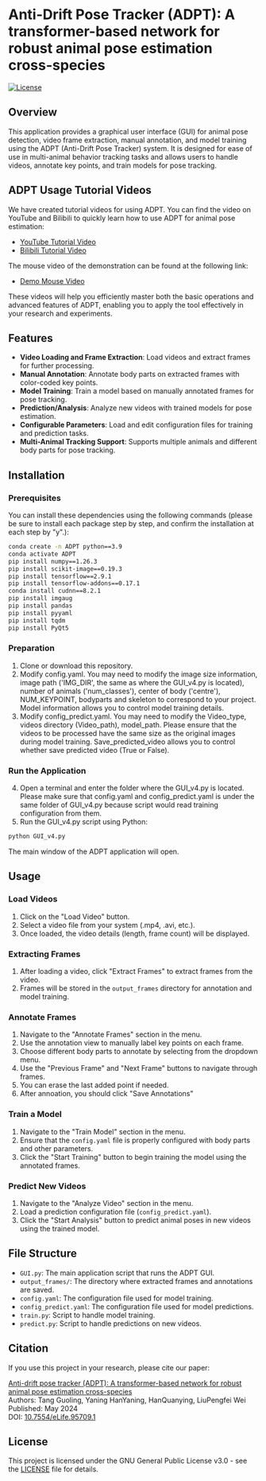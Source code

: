 
# Anti-Drift Pose Tracker (ADPT): A transformer-based network for robust animal pose estimation cross-species

[![License](https://img.shields.io/badge/License-GPLv3-blue.svg)](LICENSE)

## Overview

This application provides a graphical user interface (GUI) for animal pose detection, video frame extraction, manual annotation, and model training using the ADPT (Anti-Drift Pose Tracker) system. It is designed for ease of use in multi-animal behavior tracking tasks and allows users to handle videos, annotate key points, and train models for pose tracking.

## ADPT Usage Tutorial Videos

We have created tutorial videos for using ADPT. You can find the video on YouTube and Bilibili to quickly learn how to use ADPT for animal pose estimation:

- [YouTube Tutorial Video](https://youtu.be/evtoOAChXeU)
- [Bilibili Tutorial Video](https://www.bilibili.com/video/BV1wbCHY1EYx/?share_source=copy_web&vd_source=46c72ebafcd31f08bf970187e3f7440e)

The mouse video of the demonstration can be found at the following link:

- [Demo Mouse Video](https://zenodo.org/records/14566416?token=eyJhbGciOiJIUzUxMiJ9.eyJpZCI6ImMzMjE0MWUzLTkxNjUtNGJmMy05MzllLTY5MmU2MjJmNGUzOSIsImRhdGEiOnt9LCJyYW5kb20iOiJiMjI2MTJjZWVkYzdjYjk5MmEyMTNjOTAyYTRjOTZjMiJ9.gN6eP6tgAxeb8f3fbWynCVYYFjKdq1JFYqTkBhF37d5ALmYXM7odRNe3_UyNC0x8K4PgW3zPKuCniHEIvdEPcQ)

These videos will help you efficiently master both the basic operations and advanced features of ADPT, enabling you to apply the tool effectively in your research and experiments.


## Features

- **Video Loading and Frame Extraction**: Load videos and extract frames for further processing.
- **Manual Annotation**: Annotate body parts on extracted frames with color-coded key points.
- **Model Training**: Train a model based on manually annotated frames for pose tracking.
- **Prediction/Analysis**: Analyze new videos with trained models for pose estimation.
- **Configurable Parameters**: Load and edit configuration files for training and prediction tasks.
- **Multi-Animal Tracking Support**: Supports multiple animals and different body parts for pose tracking.

## Installation

### Prerequisites

You can install these dependencies using the following commands (please be sure to install each package step by step, and confirm the installation at each step by "y".):

```bash
conda create -n ADPT python==3.9
conda activate ADPT
pip install numpy==1.26.3
pip install scikit-image==0.19.3
pip install tensorflow==2.9.1
pip install tensorflow-addons==0.17.1
conda install cudnn==8.2.1
pip install imgaug
pip install pandas
pip install pyyaml
pip install tqdm
pip install PyQt5
```

### Preparation

1. Clone or download this repository.
2. Modify config.yaml. You may need to modify the image size information, image path ('IMG_DIR', the same as where the GUI_v4.py is located), number of animals ('num_classes'), center of body ('centre'), NUM_KEYPOINT, bodyparts and skeleton to correspond to your project. Model information allows you to control model training details.
3. Modify config_predict.yaml. You may need to modify the Video_type, videos directory (Video_path), model_path. Please ensure that the videos to be processed have the same size as the original images during model training. Save_predicted_video allows you to control whether save predicted video (True or False).

### Run the Application

4. Open a terminal and enter the folder where the GUI_v4.py is located. Please make sure that config.yaml and config_predict.yaml is under the same folder of GUI_v4.py because script would read training configuration from them.
5. Run the GUI_v4.py script using Python:

```bash
python GUI_v4.py
```

The main window of the ADPT application will open.

## Usage

### Load Videos

1. Click on the "Load Video" button.
2. Select a video file from your system (.mp4, .avi, etc.).
3. Once loaded, the video details (length, frame count) will be displayed.

### Extracting Frames

1. After loading a video, click "Extract Frames" to extract frames from the video.
2. Frames will be stored in the `output_frames` directory for annotation and model training.

### Annotate Frames

1. Navigate to the "Annotate Frames" section in the menu.
2. Use the annotation view to manually label key points on each frame.
3. Choose different body parts to annotate by selecting from the dropdown menu.
4. Use the "Previous Frame" and "Next Frame" buttons to navigate through frames.
5. You can erase the last added point if needed.
6. After annoation, you should click "Save Annotations"

### Train a Model
1. Navigate to the "Train Model" section in the menu.
2. Ensure that the `config.yaml` file is properly configured with body parts and other parameters.
3. Click the "Start Training" button to begin training the model using the annotated frames.

### Predict New Videos

1. Navigate to the "Analyze Video" section in the menu.
2. Load a prediction configuration file (`config_predict.yaml`).
3. Click the "Start Analysis" button to predict animal poses in new videos using the trained model.


## File Structure

- `GUI.py`: The main application script that runs the ADPT GUI.
- `output_frames/`: The directory where extracted frames and annotations are saved.
- `config.yaml`: The configuration file used for model training.
- `config_predict.yaml`: The configuration file used for model predictions.
- `train.py`: Script to handle model training.
- `predict.py`: Script to handle predictions on new videos.
  
## Citation

If you use this project in your research, please cite our paper:

[Anti-drift pose tracker (ADPT): A transformer-based network for robust animal pose estimation cross-species](https://doi.org/10.7554/eLife.95709.1)  
Authors: Tang Guoling, Yaning HanYaning, HanQuanying, LiuPengfei Wei  
Published: May 2024  
DOI: [10.7554/eLife.95709.1](https://doi.org/10.7554/eLife.95709.1)

## License

This project is licensed under the GNU General Public License v3.0 - see the [LICENSE](LICENSE.txt) file for details.

